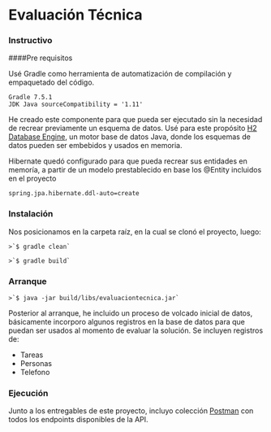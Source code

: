

# Evaluación Técnica

### Instructivo
                    
####Pre requisitos

Usé Gradle como herramienta de automatización de compilación y empaquetado del código.

	Gradle 7.5.1
	JDK Java sourceCompatibility = '1.11'

He creado este componente para que pueda ser ejecutado sin la necesidad de recrear previamente un esquema de datos.  Usé para este propósito [H2 Database Engine](https://www.h2database.com/), un motor base de datos Java, donde los esquemas de datos pueden ser embebidos y usados en memoria. 

Hibernate quedó configurado para que pueda recrear sus entidades en memoría, a partir de un modelo prestablecido en base los @Entity incluidos en el proyecto


	spring.jpa.hibernate.ddl-auto=create

### Instalación

Nos posicionamos en la carpeta raíz, en la cual se clonó el proyecto, luego:

	>`$ gradle clean`

	>`$ gradle build`

### Arranque 

	>`$ java -jar build/libs/evaluaciontecnica.jar`
	

Posterior al arranque, he incluido un proceso de volcado inicial de datos, básicamente incorporo algunos registros en la base de datos para que puedan ser usados al momento de evaluar la solución.  Se incluyen registros de:

- Tareas
- Personas
- Telefono

### Ejecución

Junto a los entregables de este proyecto, incluyo colección [Postman](https://www.postman.com/) con todos los endpoints disponibles de la API. 
